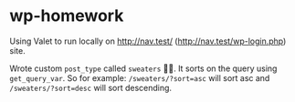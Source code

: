 # wp-homework

Using Valet to run locally on http://nav.test/ (http://nav.test/wp-login.php) site.

Wrote custom `post_type` called `sweaters` 👕👕. It sorts on the query using `get_query_var`. So for example: `/sweaters/?sort=asc` will sort asc and `/sweaters/?sort=desc` will sort descending.
